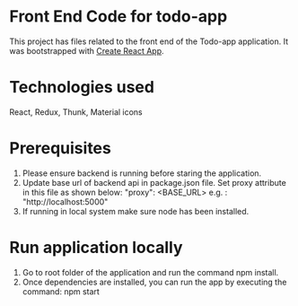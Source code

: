 # Front End Code for todo-app
This project has files related to the front end of the Todo-app application.
It was bootstrapped with [Create React App](https://github.com/facebook/create-react-app).

# Technologies used
React, Redux, Thunk, Material icons

# Prerequisites

1) Please ensure backend is running before staring the application.
2) Update base url of backend api in package.json file. Set proxy attribute in this file as shown below:
   "proxy": <BASE_URL> e.g. : "http://localhost:5000"
3) If running in local system make sure node has been installed.

# Run application locally
1) Go to root folder of the application and run the command npm install.
2) Once dependencies are installed, you can run the app by executing the command: npm start
